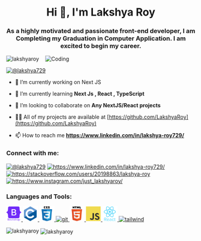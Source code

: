 
<h1 align="center">Hi 👋, I'm Lakshya Roy</h1>
<h3 align="center">As a highly motivated and passionate front-end developer, I am Completing my Graduation in Computer Application. I am excited to begin my career.</h3>
<img align="right" alt="Coding" width="400" src="https://cdn.dribbble.com/users/926537/screenshots/4502924/python-2.gif">

<p align="left"> <img src="https://komarev.com/ghpvc/?username=lakshyaroy&label=Profile%20views&color=0e75b6&style=flat" alt="lakshyaroy" /> </p>

<p align="left"> <a href="https://twitter.com/@lakshya729" target="blank"><img src="https://img.shields.io/x/follow/lakshya729?logo=twitter&style=for-the-badge" alt="@lakshya729" /></a> </p>

- 🔭 I’m currently working on Next JS

- 🌱 I’m currently learning **Next Js , React , TypeScript**

- 👯 I’m looking to collaborate on **Any NextJS/React projects**

- 👨‍💻 All of my projects are available at [https://github.com/LakshyaRoy](https://github.com/LakshyaRoy)

- 📫 How to reach me **https://www.linkedin.com/in/lakshya-roy729/**

<h3 align="left">Connect with me:</h3>
<p align="left">
<a href="https://twitter.com/@lakshya729" target="blank"><img align="center" src="https://raw.githubusercontent.com/rahuldkjain/github-profile-readme-generator/master/src/images/icons/Social/twitter.svg" alt="@lakshya729" height="30" width="40" /></a>
<a href="https://linkedin.com/in/https://www.linkedin.com/in/lakshya-roy729/" target="blank"><img align="center" src="https://raw.githubusercontent.com/rahuldkjain/github-profile-readme-generator/master/src/images/icons/Social/linked-in-alt.svg" alt="https://www.linkedin.com/in/lakshya-roy729/" height="30" width="40" /></a>
<a href="https://stackoverflow.com/users/https://stackoverflow.com/users/20198863/lakshya-roy" target="blank"><img align="center" src="https://raw.githubusercontent.com/rahuldkjain/github-profile-readme-generator/master/src/images/icons/Social/stack-overflow.svg" alt="https://stackoverflow.com/users/20198863/lakshya-roy" height="30" width="40" /></a>
<a href="https://instagram.com/https://www.instagram.com/just_lakshyaroy/" target="blank"><img align="center" src="https://raw.githubusercontent.com/rahuldkjain/github-profile-readme-generator/master/src/images/icons/Social/instagram.svg" alt="https://www.instagram.com/just_lakshyaroy/" height="30" width="40" /></a>
</p>

<h3 align="left">Languages and Tools:</h3>
<p align="left"> <a href="https://getbootstrap.com" target="_blank" rel="noreferrer"> <img src="https://raw.githubusercontent.com/devicons/devicon/master/icons/bootstrap/bootstrap-plain-wordmark.svg" alt="bootstrap" width="40" height="40"/> </a> <a href="https://www.cprogramming.com/" target="_blank" rel="noreferrer"> <img src="https://raw.githubusercontent.com/devicons/devicon/master/icons/c/c-original.svg" alt="c" width="40" height="40"/> </a> <a href="https://www.w3schools.com/css/" target="_blank" rel="noreferrer"> <img src="https://raw.githubusercontent.com/devicons/devicon/master/icons/css3/css3-original-wordmark.svg" alt="css3" width="40" height="40"/> </a> <a href="https://git-scm.com/" target="_blank" rel="noreferrer"> <img src="https://www.vectorlogo.zone/logos/git-scm/git-scm-icon.svg" alt="git" width="40" height="40"/> </a> <a href="https://www.w3.org/html/" target="_blank" rel="noreferrer"> <img src="https://raw.githubusercontent.com/devicons/devicon/master/icons/html5/html5-original-wordmark.svg" alt="html5" width="40" height="40"/> </a> <a href="https://developer.mozilla.org/en-US/docs/Web/JavaScript" target="_blank" rel="noreferrer"> <img src="https://raw.githubusercontent.com/devicons/devicon/master/icons/javascript/javascript-original.svg" alt="javascript" width="40" height="40"/> </a> <a href="https://reactjs.org/" target="_blank" rel="noreferrer"> <img src="https://raw.githubusercontent.com/devicons/devicon/master/icons/react/react-original-wordmark.svg" alt="react" width="40" height="40"/> </a> <a href="https://tailwindcss.com/" target="_blank" rel="noreferrer"> <img src="https://www.vectorlogo.zone/logos/tailwindcss/tailwindcss-icon.svg" alt="tailwind" width="40" height="40"/> </a> </p>

<p><img align="left" src="https://github-readme-stats.vercel.app/api/top-langs?username=lakshyaroy&show_icons=true&locale=en&layout=compact" alt="lakshyaroy" /></p>

<p>&nbsp;<img align="center" src="https://github-readme-stats.vercel.app/api?username=lakshyaroy&show_icons=true&locale=en" alt="lakshyaroy" /></p>


